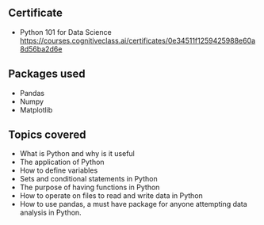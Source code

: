 
## Certificate
- Python 101 for Data Science https://courses.cognitiveclass.ai/certificates/0e34511f1259425988e60a8d56ba2d6e

## Packages used
- Pandas
- Numpy
- Matplotlib

## Topics covered
- What is Python and why is it useful
- The application of Python 
- How to define variables
- Sets and conditional statements in Python
- The purpose of having functions in Python
- How to operate on files to read and write data in Python
- How to use pandas, a must have package for anyone attempting data analysis in Python.
